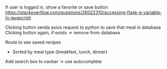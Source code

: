 If user is logged in, show a favorite or save button
https://stackoverflow.com/questions/26022310/accessing-flask-g-variable-in-javascript

Clicking button sends axios request to python to save that meal in database
Clicking button again, if exists -> remove from database

Route to see saved recipes
  - Sorted by meal type (breakfast, lunch, dinner)

Add search box to navbar -> use autocomplete


